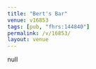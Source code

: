 ```yaml
---
title: "Bert's Bar"
venue: v16853
tags: [pub, "fhrs:144840"]
permalink: /v/16853/
layout: venue
---
```

null
